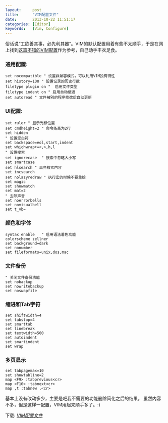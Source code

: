 ```yaml
---
layout:     post
title:      "VIM配置文件"
date:       2013-10-22 11:51:17
categories: [Editor]
keywords:   [Vim, Configure]
---
```


俗话说“工欲善其事，必先利其器”。VIM的默认配置用着有些不太顺手，于是在网上找到[这篇不错的VIM配置](http://amix.dk/vim/vimrc.html)作为参考，自己动手丰衣足食。
<!--more-->

### 通用配置:

```
set nocompatible " 设置非兼容模式，可以利用VIM独有特性
set history=100 " 设置记录的历史行数
filetype plugin on "  启用文件类型
filetype indent on " 启用自动缩进
set autoread " 文件被别的程序修改后自动更新
```

### UI配置:

```
set ruler " 显示光标位置
set cmdheight=2 " 命令条高为2行
set hidden
" 设置空白符
set backspace=eol,start,indent
set whichwrap+=<,>,h,l
" 设置搜索
set ignorecase	" 搜索中忽略大小写
set smartcase
set hlsearch " 高亮搜索内容
set incsearch
set nolazyredraw " 执行宏的时候不要重绘
set magic
set showmatch
set mat=2
" 去除声音
set noerrorbells
set novisualbell
set t_vb=
```

### 颜色和字体

```
syntax enable	" 启用语法着色功能
colorscheme zellner
set background=dark
set nonumber
set fileformats=unix,dos,mac
```

### 文件备份

```
" 关闭文件备份功能
set nobackup
set nowritebackup
set noswapfile
```

### 缩进和Tab字符

```
set shiftwidth=4
set tabstop=4
set smarttab
set linebreak
set textwidth=500
set autoindent
set smartindent
set wrap
```

### 多页显示

```
set tabpagemax=10
set showtabline=2
map <F9> :tabprevious<cr>
map <F10> :tabnext<cr>
map ,t :tabnew .<cr>
```

基本上没有改动多少，主要是吧我不需要的功能删除简化之后的结果。
虽然内容不多，但是这样一配置，VIM用起来顺手多了。:)

下载: _[VIM配置文件](https://gist.githubusercontent.com/wizjin/9424618/raw/b0537af2a2f261943a9d68d16d50ccf4b5cb5430/.vimrc)_
